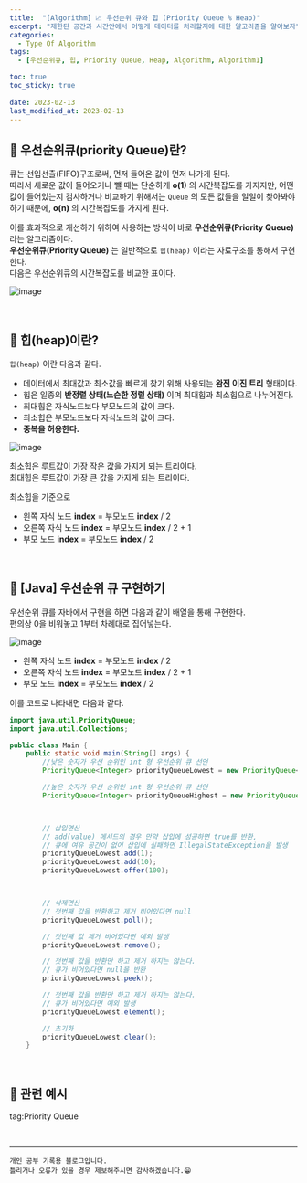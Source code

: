 ```yaml
---
title:  "[Algorithm] 📈 우선순위 큐와 힙 (Priority Queue % Heap)"
excerpt: "제한된 공간과 시간안에서 어떻게 데이터를 처리할지에 대한 알고리즘을 알아보자"
categories:
  - Type Of Algorithm
tags:
  - [우선순위큐, 힙, Priority Queue, Heap, Algorithm, Algorithm1]

toc: true
toc_sticky: true
 
date: 2023-02-13
last_modified_at: 2023-02-13
---
```


## 📘 우선순위큐(priority Queue)란?

큐는 선입선출(FIFO)구조로써, 먼저 들어온 값이 먼저 나가게 된다.  
따라서 새로운 값이 들어오거나 뺄 때는 단순하게 **o(1)** 의 시간복잡도를 가지지만, 어떤 값이 들어있는지 검사하거나 비교하기 위해서는 `Queue` 의 모든 값들을 일일이 찾아봐야 하기 때문에, **o(n)** 의 시간복잡도를 가지게 된다.  

이를 효과적으로 개선하기 위하여 사용하는 방식이 바로 **우선순위큐(Priority Queue)** 라는 알고리즘이다.  
**우선순위큐(Priority Queue)** 는 일반적으로 `힙(heap)` 이라는 자료구조를 통해서 구현한다.  
다음은 우선순위큐의 시간복잡도를 비교한 표이다.  

![image](https://user-images.githubusercontent.com/37824506/218364641-d9c1cb3b-9a20-479a-adc8-1cbbfa0f0719.png)

<br>

## 📖 힙(heap)이란?

`힙(heap)` 이란 다음과 같다.  

 - 데이터에서 최대값과 최소값을 빠르게 찾기 위해 사용되는 **완전 이진 트리** 형태이다.
 - 힙은 일종의 **반정렬 상태(느슨한 정렬 상태)** 이며 최대힙과 최소힙으로 나누어진다.
 - 최대힙은 자식노드보다 부모노드의 값이 크다.
 - 최소힙은 부모노드보다 자식노드의 값이 크다.
 - **중복을 허용한다.**

![image](https://user-images.githubusercontent.com/37824506/218364297-cc5d3f78-8622-43aa-b532-6fb9cde78af2.png)

최소힙은 루트값이 가장 작은 값을 가지게 되는 트리이다.  
최대힙은 루트값이 가장 큰 값을 가지게 되는 트리이다.  

최소힙을 기준으로 

 - 왼쪽 자식 노드 **index** = 부모노드 **index** / 2
 - 오른쪽 자식 노드 **index** = 부모노드 **index** / 2 + 1
 - 부모 노드 **index** = 부모노드 **index** / 2  

<br>

## 📖 [Java] 우선순위 큐 구현하기

우선순위 큐를 자바에서 구현을 하면 다음과 같이 배열을 통해 구현한다.  
편의상 0을 비워놓고 1부터 차례대로 집어넣는다.  

![image](https://user-images.githubusercontent.com/37824506/218365585-c24f2b9e-8c9f-4e07-8ee7-3065962efea3.png)

 - 왼쪽 자식 노드 **index** = 부모노드 **index** / 2
 - 오른쪽 자식 노드 **index** = 부모노드 **index** / 2 + 1
 - 부모 노드 **index** = 부모노드 **index** / 2  

이를 코드로 나타내면 다음과 같다.  

```java
import java.util.PriorityQueue;
import java.util.Collections;

public class Main {
    public static void main(String[] args) {
        //낮은 숫자가 우선 순위인 int 형 우선순위 큐 선언
        PriorityQueue<Integer> priorityQueueLowest = new PriorityQueue<>();

        //높은 숫자가 우선 순위인 int 형 우선순위 큐 선언
        PriorityQueue<Integer> priorityQueueHighest = new PriorityQueue<>(Collections.reverseOrder());



        // 삽입연산
        // add(value) 메서드의 경우 만약 삽입에 성공하면 true를 반환, 
        // 큐에 여유 공간이 없어 삽입에 실패하면 IllegalStateException을 발생
        priorityQueueLowest.add(1);
        priorityQueueLowest.add(10);
        priorityQueueLowest.offer(100);



        // 삭제연산
        // 첫번째 값을 반환하고 제거 비어있다면 null
        priorityQueueLowest.poll();

        // 첫번째 값 제거 비어있다면 예외 발생
        priorityQueueLowest.remove(); 

        // 첫번째 값을 반환만 하고 제거 하지는 않는다.
        // 큐가 비어있다면 null을 반환
        priorityQueueLowest.peek();

        // 첫번째 값을 반환만 하고 제거 하지는 않는다.
        // 큐가 비어있다면 예외 발생
        priorityQueueLowest.element();

        // 초기화
        priorityQueueLowest.clear();   
    }
```

<br>

## 🔗 관련 예시


tag:Priority Queue


<br>


***
    개인 공부 기록용 블로그입니다.
    틀리거나 오류가 있을 경우 제보해주시면 감사하겠습니다.😁